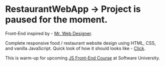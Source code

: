 # RestaurantWebApp -> Project is paused for the moment.

Front-End inspired by - [Mr. Web Designer](https://www.youtube.com/@MrWebDesignerAnas). <br />

Complete responsive food / restaurant website design using HTML, CSS, and vanilla JavaScript.
Quick look of how it should looks like - [Click](https://www.youtube.com/watch?v=MJUssi2c6Ls).<br />

This is warm-up for upcoming [JS Front-End Course](https://softuni.bg/modules/132/js-front-end-september-2023/1426) at Software University.<br />
